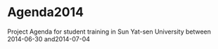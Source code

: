Agenda2014
==========

Project Agenda for student training in Sun Yat-sen University between 2014-06-30 and2014-07-04

